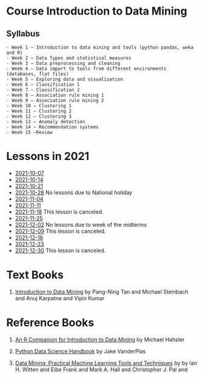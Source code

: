 # Course Introduction to Data Mining

## Syllabus 

	- Week 1 – Introduction to data mining and tools (python pandas, weka and R)
	- Week 2 – Data Types and statistical measures
	- Week 3 – Data preprocessing and cleaning 
	- Week 4 – Data import to tools from different environments (databases, flat files) 
	- Week 5 – Exploring data and visualization
	- Week 6 – Classification 1
	- Week 7 – Classification 2
	- Week 8 – Association rule mining 1
	- Week 9 – Association rule mining 2
	- Week 10 – Clustering 1
	- Week 11 – Clustering 2
	- Week 12 – Clustering 3
	- Week 13 – Anomaly detection
	- Week 14 – Recommendation systems
	- Week 15 –Review 


# Lessons in 2021

- [2021-10-07](2021/2021-10-07.md)
- [2021-10-14](2021/2021-10-14.md)
- [2021-10-21](2021/2021-10-21.md)
- [2021-10-28](2021/2021-10-28.md) No lessons due to National holiday
- [2021-11-04](2021/2021-11-04.md)
- [2021-11-11](2021/2021-11-11.md)
- [2021-11-18](2021/2021-11-18.md) This lesson is canceled.
- [2021-11-25](2021/2021-11-25.md)
- [2021-12-02](2021/2021-12-02.md) No lessons due to week of the midterms
- [2021-12-09](2021/2021-12-09.md) This lesson is canceled.
- [2021-12-16](2021/2021-12-16.md)
- [2021-12-23](2021/2021-12-23.md)
- [2021-12-30](2021/2021-12-30.md) This lesson is canceled.



# Text Books

1. [Introduction to Data Mining](https://www-users.cs.umn.edu/~kumar001/dmbook/index.php) by Pang-Ning Tan and Michael Steinbach and Anuj Karpatne and Vipin Kumar


# Reference Books

1. [An R Companion for Introduction to Data Mining](https://mhahsler.github.io/Introduction_to_Data_Mining_R_Examples/book/) by Michael Hahsler

2. [Python Data Science Handbook](https://jakevdp.github.io/PythonDataScienceHandbook/) by Jake VanderPlas

3. [Data Mining: Practical Machine Learning Tools and Techniques](https://www.cs.waikato.ac.nz/~ml/weka/book.html) by  by Ian H. Witten and Eibe Frank and Mark A. Hall and Christopher J. Pal and


